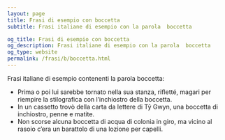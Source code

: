 ```yaml
---
layout: page
title: Frasi di esempio con boccetta 
subtitle: Frasi italiane di esempio con la parola  boccetta

og_title: Frasi di esempio con boccetta 
og_description: Frasi italiane di esempio con la parola  boccetta
og_type: website
permalink: /frasi/b/boccetta.html
---
```


Frasi italiane di esempio contenenti la parola boccetta:


- Prima o poi lui sarebbe tornato nella sua stanza, rifletté, magari per riempire la stilografica con l’inchiostro della boccetta.
- In un cassetto trovò della carta da lettere di Tŷ Gwyn, una boccetta di inchiostro, penne e matite.
- Non scorse alcuna boccetta di acqua di colonia in giro, ma vicino al rasoio c’era un barattolo di una lozione per capelli.
